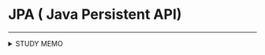 # JPA ( Java Persistent API)
****



<details>
    <summary>STUDY MEMO</summary>
        <div markdown="1">

|제목|내용|
|--|--|
|1|1|
|2|10|

        </div>
</details>
